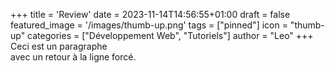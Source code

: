 +++
title = 'Review'
date = 2023-11-14T14:56:55+01:00
draft = false
featured_image = '/images/thumb-up.png'
tags = ["pinned"]
icon = "thumb-up"
categories = ["Développement Web", "Tutoriels"]
author = "Leo"
+++
Ceci est un paragraphe  
avec un retour à la ligne forcé.
